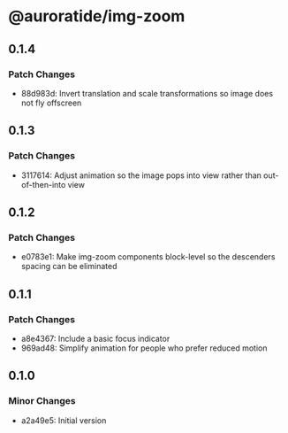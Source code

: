 # @auroratide/img-zoom

## 0.1.4

### Patch Changes

- 88d983d: Invert translation and scale transformations so image does not fly offscreen

## 0.1.3

### Patch Changes

- 3117614: Adjust animation so the image pops into view rather than out-of-then-into view

## 0.1.2

### Patch Changes

- e0783e1: Make img-zoom components block-level so the descenders spacing can be eliminated

## 0.1.1

### Patch Changes

- a8e4367: Include a basic focus indicator
- 969ad48: Simplify animation for people who prefer reduced motion

## 0.1.0

### Minor Changes

- a2a49e5: Initial version
